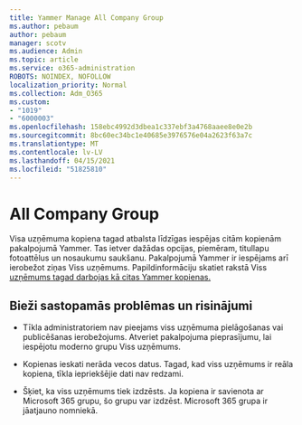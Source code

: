 ```yaml
---
title: Yammer Manage All Company Group
ms.author: pebaum
author: pebaum
manager: scotv
ms.audience: Admin
ms.topic: article
ms.service: o365-administration
ROBOTS: NOINDEX, NOFOLLOW
localization_priority: Normal
ms.collection: Adm_O365
ms.custom:
- "1019"
- "6000003"
ms.openlocfilehash: 158ebc4992d3dbea1c337ebf3a4768aaee8e0e2b
ms.sourcegitcommit: 8bc60ec34bc1e40685e3976576e04a2623f63a7c
ms.translationtype: MT
ms.contentlocale: lv-LV
ms.lasthandoff: 04/15/2021
ms.locfileid: "51825810"
---
```

# <a name="all-company-group"></a>All Company Group

Visa uzņēmuma kopiena tagad atbalsta līdzīgas iespējas citām kopienām pakalpojumā Yammer. Tas ietver dažādas opcijas, piemēram, titullapu fotoattēlus un nosaukumu saukšanu. Pakalpojumā Yammer ir iespējams arī ierobežot ziņas Viss uzņēmums. Papildinformāciju skatiet rakstā Viss [uzņēmums tagad darbojas kā citas Yammer kopienas.](https://docs.microsoft.com/yammer/manage-yammer-groups/yammer-all-company-yammer-community)

## <a name="common-issues-and-solutions"></a>Bieži sastopamās problēmas un risinājumi

- Tīkla administratoriem nav pieejams viss uzņēmuma pielāgošanas vai publicēšanas ierobežojums. Atveriet pakalpojuma pieprasījumu, lai iespējotu moderno grupu Viss uzņēmums.

- Kopienas ieskati nerāda vecos datus. Tagad, kad viss uzņēmums ir reāla kopiena, tīkla iepriekšējie dati nav redzami.

- Šķiet, ka viss uzņēmums tiek izdzēsts. Ja kopiena ir savienota ar Microsoft 365 grupu, šo grupu var izdzēst. Microsoft 365 grupa ir jāatjauno nomniekā.


